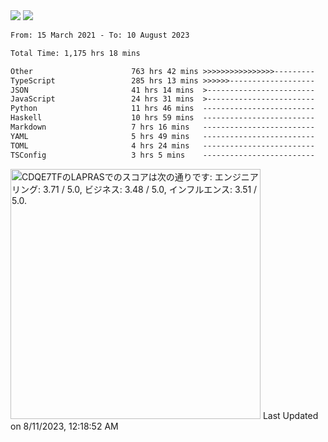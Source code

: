 <div>
  <img src="https://github-readme-stats.vercel.app/api?username=naporin0624&count_private=true&show_icons=true" />
  <img src="https://github-readme-stats.vercel.app/api/top-langs/?username=naporin0624&layout=compact&hide=css" />
  <!--START_SECTION:waka-->

```txt
From: 15 March 2021 - To: 10 August 2023

Total Time: 1,175 hrs 18 mins

Other                      763 hrs 42 mins >>>>>>>>>>>>>>>>---------   64.98 %
TypeScript                 285 hrs 13 mins >>>>>>-------------------   24.27 %
JSON                       41 hrs 14 mins  >------------------------   03.51 %
JavaScript                 24 hrs 31 mins  >------------------------   02.09 %
Python                     11 hrs 46 mins  -------------------------   01.00 %
Haskell                    10 hrs 59 mins  -------------------------   00.93 %
Markdown                   7 hrs 16 mins   -------------------------   00.62 %
YAML                       5 hrs 49 mins   -------------------------   00.50 %
TOML                       4 hrs 24 mins   -------------------------   00.37 %
TSConfig                   3 hrs 5 mins    -------------------------   00.26 %
```

<!--END_SECTION:waka-->
  
  <!--START_SECTION:lapras-card-->
<p ><a href="https://lapras.com/public/CDQE7TF" target="_blank" rel="noopener noreferrer"><img alt="CDQE7TFのLAPRASでのスコアは次の通りです: エンジニアリング: 3.71 / 5.0, ビジネス: 3.48 / 5.0, インフルエンス: 3.51 / 5.0." src="https://lapras-card-generator.vercel.app/api/svg?e=3.71&b=3.48&i=3.51&b1=%23232323&b2=%236d6d6d&i1=%23212121&i2=%23818181&l=ja" width="400" ></a>  
Last Updated on 8/11/2023, 12:18:52 AM</p>
<!--END_SECTION:lapras-card-->
</div>
